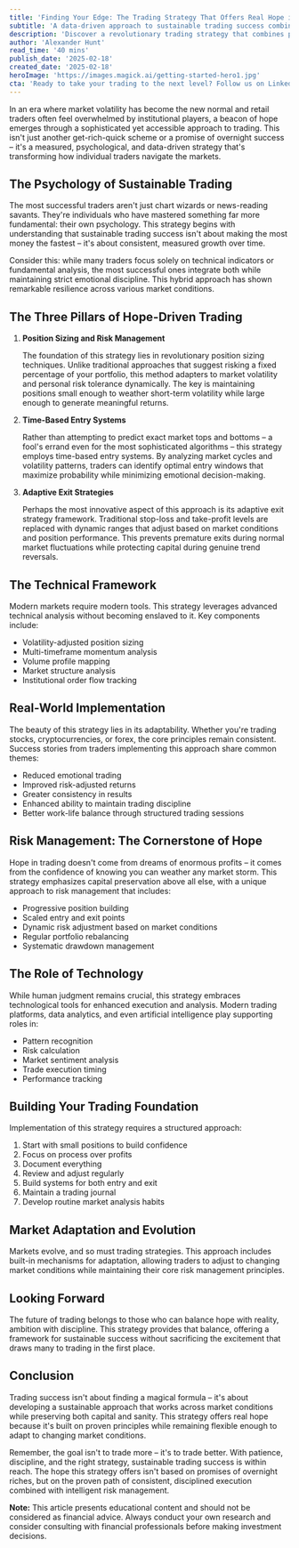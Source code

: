 ```yaml
---
title: 'Finding Your Edge: The Trading Strategy That Offers Real Hope in Today's Markets'
subtitle: 'A data-driven approach to sustainable trading success combining psychology and technical analysis'
description: 'Discover a revolutionary trading strategy that combines psychological mastery with data-driven analysis. Learn how successful traders use position sizing, time-based entries, and adaptive exit strategies to achieve consistent results in today's volatile markets. This comprehensive guide offers real hope through proven principles and intelligent risk management.'
author: 'Alexander Hunt'
read_time: '40 mins'
publish_date: '2025-02-18'
created_date: '2025-02-18'
heroImage: 'https://images.magick.ai/getting-started-hero1.jpg'
cta: 'Ready to take your trading to the next level? Follow us on LinkedIn for daily market insights, strategy updates, and exclusive trading tips from industry experts who've mastered these techniques.'
---
```


In an era where market volatility has become the new normal and retail traders often feel overwhelmed by institutional players, a beacon of hope emerges through a sophisticated yet accessible approach to trading. This isn't just another get-rich-quick scheme or a promise of overnight success – it's a measured, psychological, and data-driven strategy that's transforming how individual traders navigate the markets.

## The Psychology of Sustainable Trading

The most successful traders aren't just chart wizards or news-reading savants. They're individuals who have mastered something far more fundamental: their own psychology. This strategy begins with understanding that sustainable trading success isn't about making the most money the fastest – it's about consistent, measured growth over time.

Consider this: while many traders focus solely on technical indicators or fundamental analysis, the most successful ones integrate both while maintaining strict emotional discipline. This hybrid approach has shown remarkable resilience across various market conditions.

## The Three Pillars of Hope-Driven Trading

1. **Position Sizing and Risk Management**

   The foundation of this strategy lies in revolutionary position sizing techniques. Unlike traditional approaches that suggest risking a fixed percentage of your portfolio, this method adapters to market volatility and personal risk tolerance dynamically. The key is maintaining positions small enough to weather short-term volatility while large enough to generate meaningful returns.

2. **Time-Based Entry Systems**

   Rather than attempting to predict exact market tops and bottoms – a fool's errand even for the most sophisticated algorithms – this strategy employs time-based entry systems. By analyzing market cycles and volatility patterns, traders can identify optimal entry windows that maximize probability while minimizing emotional decision-making.

3. **Adaptive Exit Strategies**

   Perhaps the most innovative aspect of this approach is its adaptive exit strategy framework. Traditional stop-loss and take-profit levels are replaced with dynamic ranges that adjust based on market conditions and position performance. This prevents premature exits during normal market fluctuations while protecting capital during genuine trend reversals.

## The Technical Framework

Modern markets require modern tools. This strategy leverages advanced technical analysis without becoming enslaved to it. Key components include:

- Volatility-adjusted position sizing
- Multi-timeframe momentum analysis
- Volume profile mapping
- Market structure analysis
- Institutional order flow tracking

## Real-World Implementation

The beauty of this strategy lies in its adaptability. Whether you're trading stocks, cryptocurrencies, or forex, the core principles remain consistent. Success stories from traders implementing this approach share common themes:

- Reduced emotional trading
- Improved risk-adjusted returns
- Greater consistency in results
- Enhanced ability to maintain trading discipline
- Better work-life balance through structured trading sessions

## Risk Management: The Cornerstone of Hope

Hope in trading doesn't come from dreams of enormous profits – it comes from the confidence of knowing you can weather any market storm. This strategy emphasizes capital preservation above all else, with a unique approach to risk management that includes:

- Progressive position building
- Scaled entry and exit points
- Dynamic risk adjustment based on market conditions
- Regular portfolio rebalancing
- Systematic drawdown management

## The Role of Technology

While human judgment remains crucial, this strategy embraces technological tools for enhanced execution and analysis. Modern trading platforms, data analytics, and even artificial intelligence play supporting roles in:

- Pattern recognition
- Risk calculation
- Market sentiment analysis
- Trade execution timing
- Performance tracking

## Building Your Trading Foundation

Implementation of this strategy requires a structured approach:

1. Start with small positions to build confidence
2. Focus on process over profits
3. Document everything
4. Review and adjust regularly
5. Build systems for both entry and exit
6. Maintain a trading journal
7. Develop routine market analysis habits

## Market Adaptation and Evolution

Markets evolve, and so must trading strategies. This approach includes built-in mechanisms for adaptation, allowing traders to adjust to changing market conditions while maintaining their core risk management principles.

## Looking Forward

The future of trading belongs to those who can balance hope with reality, ambition with discipline. This strategy provides that balance, offering a framework for sustainable success without sacrificing the excitement that draws many to trading in the first place.

## Conclusion

Trading success isn't about finding a magical formula – it's about developing a sustainable approach that works across market conditions while preserving both capital and sanity. This strategy offers real hope because it's built on proven principles while remaining flexible enough to adapt to changing market conditions.

Remember, the goal isn't to trade more – it's to trade better. With patience, discipline, and the right strategy, sustainable trading success is within reach. The hope this strategy offers isn't based on promises of overnight riches, but on the proven path of consistent, disciplined execution combined with intelligent risk management.

**Note:** This article presents educational content and should not be considered as financial advice. Always conduct your own research and consider consulting with financial professionals before making investment decisions.